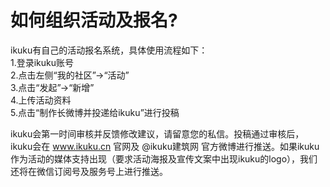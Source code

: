 # 如何组织活动及报名?

ikuku有自己的活动报名系统，具体使用流程如下：  
1.登录ikuku账号  
2.点击左侧“我的社区”→“活动”  
3.点击“发起”→“新增”  
4.上传活动资料  
5.点击“制作长微博并投递给ikuku”进行投稿  

ikuku会第一时间审核并反馈修改建议，请留意您的私信。投稿通过审核后，ikuku会在 www.ikuku.cn 官网及 @ikuku建筑网 官方微博进行推送。如果ikuku作为活动的媒体支持出现（要求活动海报及宣传文案中出现ikuku的logo），我们还将在微信订阅号及服务号上进行推送。